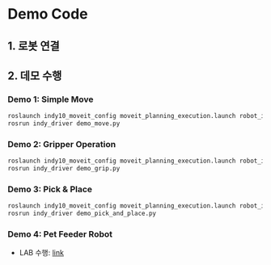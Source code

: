 # Demo Code

## 1. 로봇 연결

&#x20;

## 2. 데모 수행

### Demo 1: Simple Move

```bash
roslaunch indy10_moveit_config moveit_planning_execution.launch robot_ip:=192.168.0.8
rosrun indy_driver demo_move.py
```

### Demo 2: Gripper Operation

```bash
roslaunch indy10_moveit_config moveit_planning_execution.launch robot_ip:=192.168.0.8
rosrun indy_driver demo_grip.py
```

### Demo 3: Pick & Place

```bash
roslaunch indy10_moveit_config moveit_planning_execution.launch robot_ip:=192.168.0.8
rosrun indy_driver demo_pick_and_place.py
```

### Demo 4: Pet Feeder Robot

* LAB 수행: [link](https://github.com/ykkimhgu/HGU_IAIA/blob/main/IAIA_LAB_PetFeederRobot.md)
